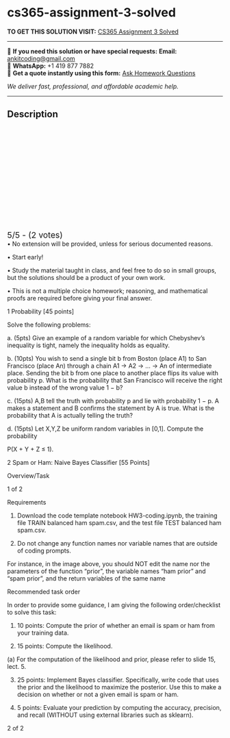 # cs365-assignment-3-solved
**TO GET THIS SOLUTION VISIT:** [CS365 Assignment 3 Solved](https://www.ankitcodinghub.com/product/cs365-instructions-solved-3/)


---

📩 **If you need this solution or have special requests:** **Email:** ankitcoding@gmail.com  
📱 **WhatsApp:** +1 419 877 7882  
📄 **Get a quote instantly using this form:** [Ask Homework Questions](https://www.ankitcodinghub.com/services/ask-homework-questions/)

*We deliver fast, professional, and affordable academic help.*

---

<h2>Description</h2>



<div class="kk-star-ratings kksr-auto kksr-align-center kksr-valign-top" data-payload="{&quot;align&quot;:&quot;center&quot;,&quot;id&quot;:&quot;117836&quot;,&quot;slug&quot;:&quot;default&quot;,&quot;valign&quot;:&quot;top&quot;,&quot;ignore&quot;:&quot;&quot;,&quot;reference&quot;:&quot;auto&quot;,&quot;class&quot;:&quot;&quot;,&quot;count&quot;:&quot;2&quot;,&quot;legendonly&quot;:&quot;&quot;,&quot;readonly&quot;:&quot;&quot;,&quot;score&quot;:&quot;5&quot;,&quot;starsonly&quot;:&quot;&quot;,&quot;best&quot;:&quot;5&quot;,&quot;gap&quot;:&quot;4&quot;,&quot;greet&quot;:&quot;Rate this product&quot;,&quot;legend&quot;:&quot;5\/5 - (2 votes)&quot;,&quot;size&quot;:&quot;24&quot;,&quot;title&quot;:&quot;CS365 Assignment 3 Solved&quot;,&quot;width&quot;:&quot;138&quot;,&quot;_legend&quot;:&quot;{score}\/{best} - ({count} {votes})&quot;,&quot;font_factor&quot;:&quot;1.25&quot;}">

<div class="kksr-stars">

<div class="kksr-stars-inactive">
            <div class="kksr-star" data-star="1" style="padding-right: 4px">


<div class="kksr-icon" style="width: 24px; height: 24px;"></div>
        </div>
            <div class="kksr-star" data-star="2" style="padding-right: 4px">


<div class="kksr-icon" style="width: 24px; height: 24px;"></div>
        </div>
            <div class="kksr-star" data-star="3" style="padding-right: 4px">


<div class="kksr-icon" style="width: 24px; height: 24px;"></div>
        </div>
            <div class="kksr-star" data-star="4" style="padding-right: 4px">


<div class="kksr-icon" style="width: 24px; height: 24px;"></div>
        </div>
            <div class="kksr-star" data-star="5" style="padding-right: 4px">


<div class="kksr-icon" style="width: 24px; height: 24px;"></div>
        </div>
    </div>

<div class="kksr-stars-active" style="width: 138px;">
            <div class="kksr-star" style="padding-right: 4px">


<div class="kksr-icon" style="width: 24px; height: 24px;"></div>
        </div>
            <div class="kksr-star" style="padding-right: 4px">


<div class="kksr-icon" style="width: 24px; height: 24px;"></div>
        </div>
            <div class="kksr-star" style="padding-right: 4px">


<div class="kksr-icon" style="width: 24px; height: 24px;"></div>
        </div>
            <div class="kksr-star" style="padding-right: 4px">


<div class="kksr-icon" style="width: 24px; height: 24px;"></div>
        </div>
            <div class="kksr-star" style="padding-right: 4px">


<div class="kksr-icon" style="width: 24px; height: 24px;"></div>
        </div>
    </div>
</div>


<div class="kksr-legend" style="font-size: 19.2px;">
            5/5 - (2 votes)    </div>
    </div>
• No extension will be provided, unless for serious documented reasons.

• Start early!

• Study the material taught in class, and feel free to do so in small groups, but the solutions should be a product of your own work.

• This is not a multiple choice homework; reasoning, and mathematical proofs are required before giving your final answer.

1 Probability [45 points]

Solve the following problems:

a. (5pts) Give an example of a random variable for which Chebyshev’s inequality is tight, namely the inequality holds as equality.

b. (10pts) You wish to send a single bit b from Boston (place A1) to San Francisco (place An) through a chain A1 → A2 → … → An of intermediate place. Sending the bit b from one place to another place flips its value with probability p. What is the probability that San Francisco will receive the right value b instead of the wrong value 1 − b?

c. (15pts) A,B tell the truth with probability p and lie with probability 1 − p. A makes a statement and B confirms the statement by A is true. What is the probability that A is actually telling the truth?

d. (15pts) Let X,Y,Z be uniform random variables in [0,1]. Compute the probability

P(X + Y + Z ≤ 1).

2 Spam or Ham: Naive Bayes Classifier [55 Points]

Overview/Task

1 of 2

Requirements

1. Download the code template notebook HW3-coding.ipynb, the training file TRAIN balanced ham spam.csv, and the test file TEST balanced ham spam.csv.

2. Do not change any function names nor variable names that are outside of coding prompts.

For instance, in the image above, you should NOT edit the name nor the parameters of the function “prior”, the variable names “ham prior” and “spam prior”, and the return variables of the same name

Recommended task order

In order to provide some guidance, I am giving the following order/checklist to solve this task:

1. 10 points: Compute the prior of whether an email is spam or ham from your training data.

2. 15 points: Compute the likelihood.

(a) For the computation of the likelihood and prior, please refer to slide 15, lect. 5.

3. 25 points: Implement Bayes classifier. Specifically, write code that uses the prior and the likelihood to maximize the posterior. Use this to make a decision on whether or not a given email is spam or ham.

4. 5 points: Evaluate your prediction by computing the accuracy, precision, and recall (WITHOUT using external libraries such as sklearn).

2 of 2
